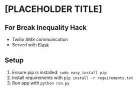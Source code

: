 # [PLACEHOLDER TITLE]
## For Break Inequality Hack

* Twilio SMS communication
* Served with [Flask](http://flask.pocoo.org/)

## Setup
1. Ensure pip is installed: `sudo easy_install pip`
2. Install requirements with `pip install -r requirements.txt`
3. Run app with `python run.py`
